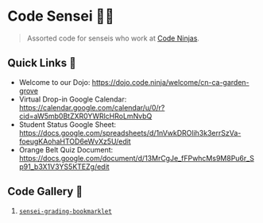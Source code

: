 # Code Sensei 🐱‍👤

> Assorted code for senseis who work at [Code Ninjas][codeninjas_home].

## Quick Links 🔗

- Welcome to our Dojo: <https://dojo.code.ninja/welcome/cn-ca-garden-grove>
- Virtual Drop-in Google Calendar: <https://calendar.google.com/calendar/u/0/r?cid=aW5mb0BtZXR0YWRlcHRoLmNvbQ>
- Student Status Google Sheet: <https://docs.google.com/spreadsheets/d/1nVwkDROlih3k3errSzVa-foeugKAohaHTOD6eWvXz5U/edit>
- Orange Belt Quiz Document: <https://docs.google.com/document/d/13MrCgJe_fFPwhcMs9M8Pu6r_Sp91_b3X1V3YS5KTEZg/edit>

## Code Gallery 💽

1. [`sensei-grading-bookmarklet`](sensei-grading-bookmarklet)

[codeninjas_home]: https://www.codeninjas.com/
